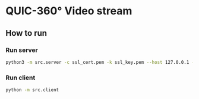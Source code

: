 # QUIC-360° Video stream
## How to run

### Run server
```sh
python3 -m src.server -c ssl_cert.pem -k ssl_key.pem --host 127.0.0.1 --port 8000
```

### Run client
```sh
python -m src.client
```
